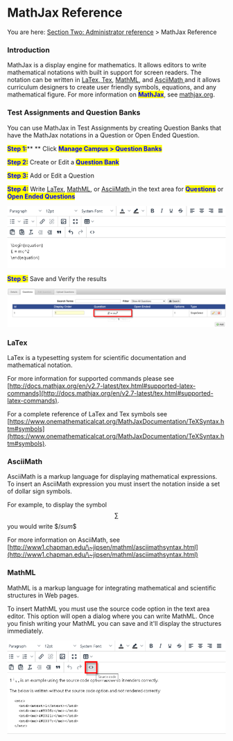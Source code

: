 # MathJax Reference

You are here: [Section Two: Administrator reference](/administrator-documentation/administrator-reference/Administration_reference.htm) > MathJax Reference

### Introduction

MathJax is a display engine for mathematics. It allows editors to write mathematical notations with built in support for screen readers. The notation can be written in [LaTex, Tex](mathjax-reference.md#latex), [MathML](mathjax-reference.md#undefined), and [AsciiMath ](mathjax-reference.md#undefined)and it allows curriculum designers to create user friendly symbols, equations, and any mathematical figure. For more information on <mark style="color:blue;">**MathJax**</mark>, see [mathjax.org](https://www.mathjax.org/).

### Test Assignments and Question Banks

You can use MathJax in Test Assignments by creating Question Banks that have the MathJax notations in a Question or Open Ended Question.

<mark style="color:blue;">**Step 1:**</mark>** ** Click <mark style="color:blue;">**Manage Campus > Question Banks**</mark>

<mark style="color:blue;">**Step 2:**</mark> Create or Edit a <mark style="color:blue;">**Question Bank**</mark>

<mark style="color:blue;">**Step 3:**</mark> Add or Edit a Question

<mark style="color:blue;">**Step 4:**</mark> Write [LaTex](mathjax-reference.md#latex), [MathML](mathjax-reference.md#undefined), or [AsciiMath ](mathjax-reference.md#asciimath)in the text area for <mark style="color:blue;">**Questions**</mark> or <mark style="color:blue;">**Open Ended Questions**</mark>

![](<../../.gitbook/assets/image (2) (1).png>)

<mark style="color:blue;">**Step 5:**</mark> Save and Verify the results

![](<../../.gitbook/assets/image (6) (1).png>)

### LaTex

LaTex is a typesetting system for scientific documentation and mathematical notation.&#x20;

For more information for supported commands please see [http://docs.mathjax.org/en/v2.7-latest/tex.html#supported-latex-commands](http://docs.mathjax.org/en/v2.7-latest/tex.html#supported-latex-commands).

For a complete reference of LaTex and Tex symbols see [https://www.onemathematicalcat.org/MathJaxDocumentation/TeXSyntax.htm#symbols](https://www.onemathematicalcat.org/MathJaxDocumentation/TeXSyntax.htm#symbols).

### AsciiMath

AsciiMath is a markup language for displaying mathematical expressions. To insert an AsciiMath expression you must insert the notation inside a set of dollar sign symbols.&#x20;

For example, to display the symbol $$\sum$$ you would write \$$/sum\$$

For more information on AsciiMath, see [http://www1.chapman.edu/\~jipsen/mathml/asciimathsyntax.html](http://www1.chapman.edu/\~jipsen/mathml/asciimathsyntax.html)

### MathML

MathML is a markup language for integrating mathematical and scientific structures in Web pages.

To insert MathML you must use the source code option in the text area editor. This option will open a dialog where you can write MathML. Once you finish writing your MathML you can save and it'll display the structures immediately.

![](<../../.gitbook/assets/image (5) (1).png>)
